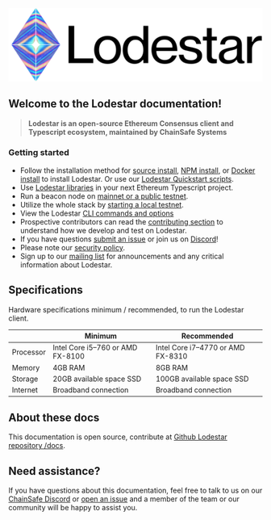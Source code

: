 ![lodestar logo](assets/lodestar_icon_text_black_stroke.png)

## Welcome to the Lodestar documentation!

> **Lodestar is an open-source Ethereum Consensus client and Typescript ecosystem, maintained by ChainSafe Systems**

### Getting started

- Follow the installation method for [source install](install/source.md), [NPM install](install/npm.md), or [Docker install](install/docker.md) to install Lodestar. Or use our [Lodestar Quickstart scripts](https://github.com/ChainSafe/lodestar-quickstart).
- Use [Lodestar libraries](libraries) in your next Ethereum Typescript project.
- Run a beacon node on [mainnet or a public testnet](usage/beacon-management.md).
- Utilize the whole stack by [starting a local testnet](usage/local).
- View the Lodestar [CLI commands and options](https://chainsafe.github.io/lodestar/reference/cli/)
- Prospective contributors can read the [contributing section](https://chainsafe.github.io/lodestar/contributing/) to understand how we develop and test on Lodestar.
- If you have questions [submit an issue](https://github.com/ChainSafe/lodestar/issues/new) or join us on [Discord](https://discord.gg/yjyvFRP)!
- Please note our [security policy](https://github.com/ChainSafe/lodestar/blob/unstable/SECURITY.md).
- Sign up to our [mailing list](https://chainsafe.typeform.com/lodestar) for announcements and any critical information about Lodestar.

## Specifications

Hardware specifications minimum / recommended, to run the Lodestar client.

|           | Minimum                          | Recommended                       |
| --------- | -------------------------------- | --------------------------------- |
| Processor | Intel Core i5–760 or AMD FX-8100 | Intel Core i7–4770 or AMD FX-8310 |
| Memory    | 4GB RAM                          | 8GB RAM                           |
| Storage   | 20GB available space SSD         | 100GB available space SSD         |
| Internet  | Broadband connection             | Broadband connection              |

## About these docs

This documentation is open source, contribute at [Github Lodestar repository /docs](https://github.com/ChainSafe/lodestar/tree/unstable/docs).

## Need assistance?

If you have questions about this documentation, feel free to talk to us on our [ChainSafe Discord](https://discord.gg/yjyvFRP) or [open an issue](https://github.com/ChainSafe/lodestar/issues/new/choose) and a member of the team or our community will be happy to assist you.
